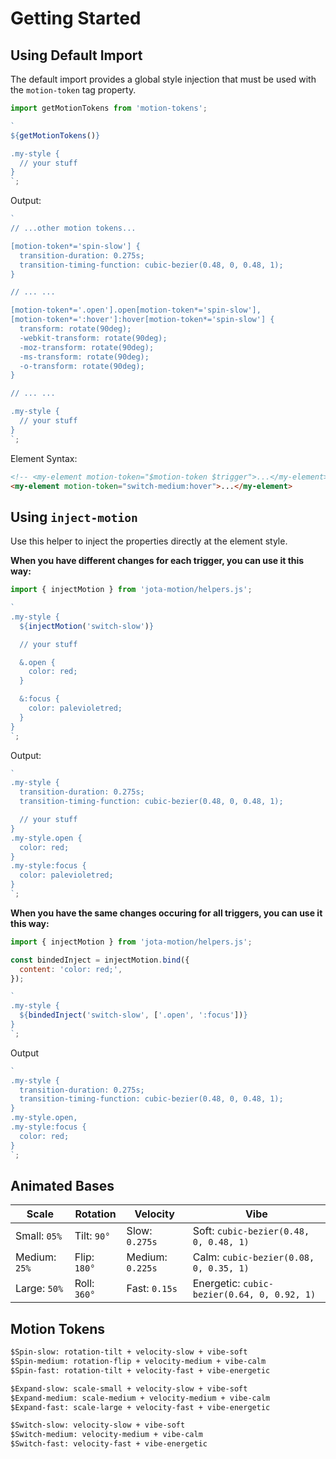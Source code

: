 # Getting Started

## Using Default Import

The default import provides a global style injection that must be used with the `motion-token` tag
property.

```js
import getMotionTokens from 'motion-tokens';

`
${getMotionTokens()}

.my-style {
  // your stuff
}
`;
```

Output:

```js
`
// ...other motion tokens...

[motion-token*='spin-slow'] {
  transition-duration: 0.275s;
  transition-timing-function: cubic-bezier(0.48, 0, 0.48, 1);
}

// ... ...

[motion-token*='.open'].open[motion-token*='spin-slow'],
[motion-token*=':hover']:hover[motion-token*='spin-slow'] {
  transform: rotate(90deg);
  -webkit-transform: rotate(90deg);
  -moz-transform: rotate(90deg);
  -ms-transform: rotate(90deg);
  -o-transform: rotate(90deg);
}

// ... ...

.my-style {
  // your stuff
}
`;
```

Element Syntax:

```html
<!-- <my-element motion-token="$motion-token $trigger">...</my-element> -->
<my-element motion-token="switch-medium:hover">...</my-element>
```

## Using `inject-motion`

Use this helper to inject the properties directly at the element style.

**When you have different changes for each trigger, you can use it this way:**

```js
import { injectMotion } from 'jota-motion/helpers.js';

`
.my-style {
  ${injectMotion('switch-slow')}

  // your stuff

  &.open {
    color: red;
  }

  &:focus {
    color: palevioletred;
  }
}
`;
```

Output:

```js
`
.my-style {
  transition-duration: 0.275s;
  transition-timing-function: cubic-bezier(0.48, 0, 0.48, 1);

  // your stuff
}
.my-style.open {
  color: red;
}
.my-style:focus {
  color: palevioletred;
}
`;
```

**When you have the same changes occuring for all triggers, you can use it this way:**

```js
import { injectMotion } from 'jota-motion/helpers.js';

const bindedInject = injectMotion.bind({
  content: 'color: red;',
});

`
.my-style {
  ${bindedInject('switch-slow', ['.open', ':focus'])}
}
`;
```

Output

```js
`
.my-style {
  transition-duration: 0.275s;
  transition-timing-function: cubic-bezier(0.48, 0, 0.48, 1);
}
.my-style.open,
.my-style:focus {
  color: red;
}
`;
```

## Animated Bases

| Scale         | Rotation     | Velocity         | Vibe                                        |
| ------------- | ------------ | ---------------- | ------------------------------------------- |
| Small: `05%`  | Tilt: `90°`  | Slow: `0.275s`   | Soft: `cubic-bezier(0.48, 0, 0.48, 1)`      |
| Medium: `25%` | Flip: `180°` | Medium: `0.225s` | Calm: `cubic-bezier(0.08, 0, 0.35, 1)`      |
| Large: `50%`  | Roll: `360°` | Fast: `0.15s`    | Energetic: `cubic-bezier(0.64, 0, 0.92, 1)` |

## Motion Tokens

```txt
$Spin-slow: rotation-tilt + velocity-slow + vibe-soft
$Spin-medium: rotation-flip + velocity-medium + vibe-calm
$Spin-fast: rotation-tilt + velocity-fast + vibe-energetic

$Expand-slow: scale-small + velocity-slow + vibe-soft
$Expand-medium: scale-medium + velocity-medium + vibe-calm
$Expand-fast: scale-large + velocity-fast + vibe-energetic

$Switch-slow: velocity-slow + vibe-soft
$Switch-medium: velocity-medium + vibe-calm
$Switch-fast: velocity-fast + vibe-energetic
```

